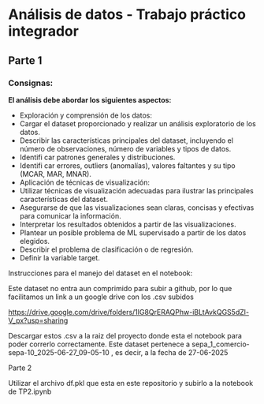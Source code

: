 # Análisis de datos - Trabajo práctico integrador
## Parte 1
### Consignas:
**El análisis debe abordar los siguientes aspectos:**
- Exploración y comprensión de los datos:
- Cargar el dataset proporcionado y realizar un análisis exploratorio de los datos.
- Describir las características principales del dataset, incluyendo el número de observaciones, número de variables y tipos de datos.
- Identifi car patrones generales y distribuciones.
- Identifi car errores, outliers (anomalías), valores faltantes y su tipo (MCAR, MAR, MNAR).
- Aplicación de técnicas de visualización:
- Utilizar técnicas de visualización adecuadas para ilustrar las principales características del dataset.
- Asegurarse de que las visualizaciones sean claras, concisas y efectivas para comunicar la información.
- Interpretar los resultados obtenidos a partir de las visualizaciones.
- Plantear un posible problema de ML supervisado a partir de los datos elegidos.
- Describir el problema de clasificación o de regresión.
- Definir la variable target.


Instrucciones para el manejo del dataset en el notebook:

Este dataset no entra aun comprimido para subir a github, por lo que facilitamos un link a un google drive con los .csv subidos

https://drive.google.com/drive/folders/1lG8QrERAQPhw-iBLtAvkQGS5dZl-V_px?usp=sharing

Descargar estos .csv a la raiz del proyecto donde esta el notebook para poder correrlo correctamente. Este dataset pertenece a sepa_1_comercio-sepa-10_2025-06-27_09-05-10
, es decir, a la fecha de 27-06-2025


Parte 2

Utilizar el archivo df.pkl que esta en este repositorio y subirlo a la notebook de TP2.ipynb